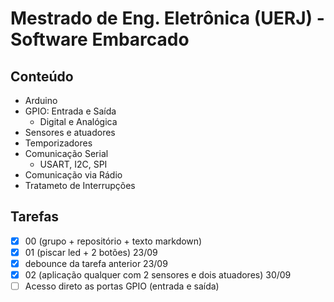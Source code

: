 # Mestrado de Eng. Eletrônica (UERJ) - Software Embarcado

## Conteúdo 
- Arduino
- GPIO: Entrada e Saída
    - Digital e Analógica
- Sensores e atuadores
- Temporizadores
- Comunicação Serial
    - USART, I2C, SPI
- Comunicação via Rádio
- Tratameto de Interrupções

## Tarefas
* [x] 00 (grupo + repositório + texto markdown)
* [x] 01 (piscar led + 2 botões) 23/09
* [x] debounce da tarefa anterior 23/09
* [x] 02 (aplicação qualquer com 2 sensores e dois atuadores) 30/09
* [ ] Acesso direto as portas GPIO (entrada e saída)
